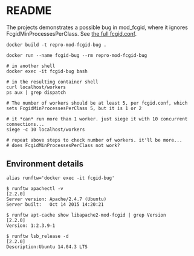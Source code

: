 # README

The projects demonstrates a possible bug in mod_fcgid, where it ignores FcgidMinProcessesPerClass. See [the full fcgid.conf](fcgid.conf).

    docker build -t repro-mod-fcgid-bug .

    docker run --name fcgid-bug --rm repro-mod-fcgid-bug

    # in another shell
    docker exec -it fcgid-bug bash

    # in the resulting container shell
    curl localhost/workers
    ps aux | grep dispatch

    # The number of workers should be at least 5, per fcgid.conf, which sets FcgidMinProcessesPerClass 5, but it is 1 or 2

    # it *can* run more than 1 worker. just siege it with 10 concurrent connections...
    siege -c 10 localhost/workers

    # repeat above steps to check number of workers. it'll be more...
    # does FcgidMinProcessesPerClass not work?

## Environment details

    alias runftw='docker exec -it fcgid-bug'

    $ runftw apachectl -v                                                                                                                                                        [2.2.0]
    Server version: Apache/2.4.7 (Ubuntu)
    Server built:   Oct 14 2015 14:20:21

    $ runftw apt-cache show libapache2-mod-fcgid | grep Version                                                                                                                  [2.2.0]
    Version: 1:2.3.9-1

    $ runftw lsb_release -d                                                                                                                                                      [2.2.0]
    Description:Ubuntu 14.04.3 LTS
